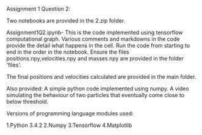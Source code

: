 Assignment 1 Question 2:

Two notebooks are provided in the 2.zip folder.

Assignment1Q2.ipynb- 
This is the code implemented using tensorflow computational graph.
Various comments and markdowns in the code provide the detail what happens in the cell.
Run the code from starting to end in the order in the notebook.
Ensure the files positions.npy,velocities.npy and masses.npy are provided in the folder 'files'.

The final positions and velocities calculated are provided in the main folder.


Also provided:
A simple python code implemented using numpy.
A video simulating the behaviour of two particles that eventually come close to below threshold.


Versions of programming language modules used:

1.Python 3.4.2
2.Numpy
3.Tensorflow
4.Matplotlib

